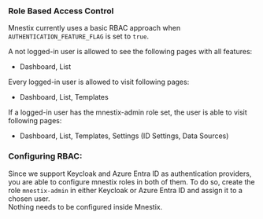 ### Role Based Access Control

Mnestix currently uses a basic RBAC approach when `AUTHENTICATION_FEATURE_FLAG` is set to `true`.

A not logged-in user is allowed to see the following pages with all features:

- Dashboard, List

Every logged-in user is allowed to visit following pages:

- Dashboard, List, Templates

If a logged-in user has the mnestix-admin role set, the user is able to visit following pages:

- Dashboard, List, Templates, Settings (ID Settings, Data Sources)

### Configuring RBAC:

Since we support Keycloak and Azure Entra ID as authentication providers, you are able to configure mnestix roles in
both of them.
To do so, create the role `mnestix-admin` in either Keycloak or Azure Entra ID and assign it to a chosen user.  
Nothing needs to be configured inside Mnestix.